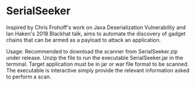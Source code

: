 # SerialSeeker
Inspired by Chris Frohoff's work on Java Deserialization Vulnerability and Ian Haken's 2018 Blackhat talk, aims to automate the discovery of 
gadget chains that can be armed as a payload to attack an application.

Usage:
Recommended to download the scanner from SerialSeeker.zip under release. 
Unzip the file to run the executable SerialSeeker.jar in the terminal. 
Target application must be in jar or war file format to be scanned.
The executable is interactive simply provide the relevant information asked to perform a scan.

